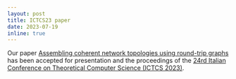 ```yaml
---
layout: post
title: ICTCS23 paper
date: 2023-07-19
inline: true
---
```

Our paper [Assembling coherent network topologies using round-trip graphs](https://ictcs2023.unipa.it/wp-content/uploads/2023/08/ICTCS2023_PAPER_6692.pdf) has been accepted for presentation and the proceedings of the [24rd Italian Conference on Theoretical Computer Science (ICTCS 2023)](https://ictcs2023.unipa.it).
